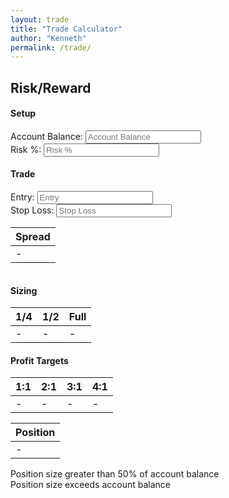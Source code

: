 ```yaml
---
layout: trade
title: "Trade Calculator"
author: "Kenneth"
permalink: /trade/
---
```


<div class="main">
      <h2>Risk/Reward</h2>
      <form class="ui equal width form mini" autocomplete="off">
        <div class="ui segment">
          <h4 class="ui dividing header">Setup</h4>
          <div class="ui two column grid">
            <div class="column">
              <div class="field">
                <label for="accountBalance">Account Balance:</label>
                <input
                  type="text"
                  inputmode="decimal"
                  class="pure-input-1"
                  id="accountBalance"
                  placeholder="Account Balance"
                  autocomplete="off"
                />
              </div>
            </div>
            <div class="column">
              <div class="field">
                <label for="riskPercentage">Risk %:</label>
                <input
                  type="text"
                  inputmode="decimal"
                  class="pure-input-1"
                  id="riskPercentage"
                  placeholder="Risk %"
                  autocomplete="off"
                />
              </div>
            </div>
          </div>
          <h4 class="ui dividing header">Trade</h4>
          <div class="ui three column grid" id="tradeContainer">
            <div class="column">
              <div class="field">
                <label for="entry">Entry:</label>
                <input
                  type="text"
                  inputmode="decimal"
                  class="pure-input-1"
                  id="entry"
                  placeholder="Entry"
                  autocomplete="off"
                />
              </div>
            </div>
            <div class="column">
              <div class="field">
                <label for="stopLoss">Stop Loss:</label>
                <input
                  type="text"
                  inputmode="decimal"
                  class="pure-input-1"
                  id="stopLoss"
                  placeholder="Stop Loss"
                  autocomplete="off"
                />
              </div>
            </div>
            <div class="column">
              <table class="ui celled table unstackable">
                <thead>
                  <tr>
                    <th>Spread</th>
                  </tr>
                </thead>
                <tbody>
                  <tr>
                    <td
                      id="spreadInDollars"
                      data-tooltip="Click to copy"
                      data-position="bottom center"
                      data-variation="mini"
                    >
                      -
                    </td>
                  </tr>
                </tbody>
              </table>
            </div>
          </div>
        </div>
      </form>
      <div class="ui segment">
        <h4 class="ui dividing header">Sizing</h4>
        <table class="ui celled table unstackable">
          <thead>
            <tr>
              <th>1/4</th>
              <th>1/2</th>
              <th>Full</th>
            </tr>
          </thead>
          <tbody>
            <tr>
              <td
                id="numShares_1_4"
                data-tooltip="Click to copy"
                data-position="bottom center"
                data-variation="mini"
              >
                -
              </td>
              <td
                id="numShares_1_2"
                data-tooltip="Click to copy"
                data-position="bottom center"
                data-variation="mini"
              >
                -
              </td>
              <td
                id="numSharesFull"
                data-tooltip="Click to copy"
                data-position="bottom center"
                data-variation="mini"
              >
                -
              </td>
            </tr>
          </tbody>
        </table>
        <h4 class="ui dividing header">Profit Targets</h4>
        <table class="ui celled table unstackable">
          <thead>
            <tr>
              <th>1:1</th>
              <th>2:1</th>
              <th>3:1</th>
              <th>4:1</th>
            </tr>
          </thead>
          <tbody>
            <tr>
              <td
                id="profitTarget1_1"
                data-tooltip="Click to copy"
                data-position="bottom center"
                data-variation="mini"
              >
                -
              </td>
              <td
                id="profitTarget2_1"
                data-tooltip="Click to copy"
                data-position="bottom center"
                data-variation="mini"
              >
                -
              </td>
              <td
                id="profitTarget3_1"
                data-tooltip="Click to copy"
                data-position="bottom center"
                data-variation="mini"
              >
                -
              </td>
              <td
                id="profitTarget4_1"
                data-tooltip="Click to copy"
                data-position="bottom center"
                data-variation="mini"
              >
                -
              </td>
            </tr>
          </tbody>
        </table>
      </div>
      <div class="ui segment">
        <table class="ui celled table unstackable">
          <thead>
            <tr>
              <th>Position</th>
            </tr>
          </thead>
          <tbody>
            <tr>
              <td
                id="positionSize"
                data-tooltip="Click to copy"
                data-position="bottom center"
                data-variation="mini"
              >
                -
              </td>
            </tr>
          </tbody>
        </table>
      </div>
      <div class="ui warning message positionSizeWarningMessage">
        Position size greater than 50% of account balance
      </div>
      <div class="ui negative message positionSizeErrorMessage">
        Position size exceeds account balance
      </div>
    </div>
